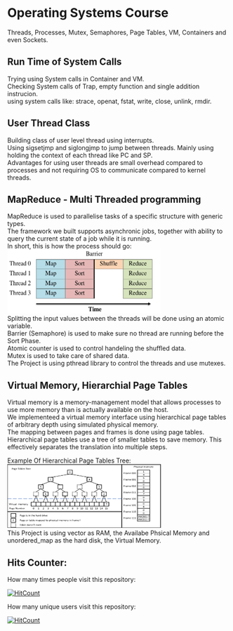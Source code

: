 # Operating Systems Course
Threads, Processes, Mutex, Semaphores, Page Tables, VM, Containers and even Sockets.


## Run Time of System Calls
Trying using System calls in Container and VM.<br/>
Checking System calls of Trap, empty function and single addition instrucion.<br/>
using system calls like: strace, openat, fstat, write, close, unlink, rmdir.


## User Thread Class
Building class of user level thread using interrupts.<br/>
Using sigsetjmp and siglongjmp to jump between threads. Mainly using holding the context of each thread like PC and SP.<br/>
Advantages for using user threads are small overhead compared to processes and not requiring OS to communicate compared to kernel threads.


## MapReduce - Multi Threaded programming
MapReduce is used to parallelise tasks of a specific structure with generic types.<br/>
The framework we built supports asynchronic jobs, together with ability to query the current state of a job while it is running.<br/>
In short, this is how the process should go:<br/>
<img
  src="MapReduce Multi Threaded programming/MapReduce_explain1.png"
  title="MapReduce_explain"
  style="display: inline-block; margin: 0 auto;" width="350" height="145"><br/>
Splitting the input values between the threads will be done using an atomic variable.<br/>
Barrier (Semaphore) is used to make sure no thread are running before the Sort Phase.<br/>
Atomic counter is used to control handeling the shuffled data.<br/>
Mutex is used to take care of shared data.<br/>
The Project is using pthread library to control the threads and use mutexes.


## Virtual Memory, Hierarchial Page Tables
Virtual memory is a memory-management model that allows processes to use more memory
than is actually available on the host.<br/>
We implementeed a virtual memory interface using hierarchical page tables of arbitrary depth using simulated physical memory.<br/>
The mapping between pages and frames is done using page tables.<br/>
Hierarchical page tables use a tree of smaller tables to save memory. This effectively separates
the translation into multiple steps.<br/>

Example Of Hierarchical Page Tables Tree:<br/>
<img
  src="Virtual Memory, Hierarchial Page Tables/Example Of Hierarchical page tables Tree.png"
  title="Example Of Hierarchical Page Tables Tree:"
  style="display: inline-block; margin: 0 auto;" width="350" height="145"><br/>
This Project is using vector as RAM, the Availabe Phsical Memory and unordered_map as the hard disk, the Virtual Memory.


## Hits Counter:
How many times people visit this repository:

[![HitCount](https://hits.dwyl.com/itamar-sh/Operating-Systems-Course.svg?style=flat-square)](http://hits.dwyl.com/itamar-sh/Operating-Systems-Course)

How many unique users visit this repository:

[![HitCount](https://hits.dwyl.com/itamar-sh/Operating-Systems-Course.svg?style=flat-square&show=unique)](http://hits.dwyl.com/itamar-sh/Operating-Systems-Course)